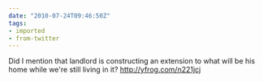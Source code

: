```yaml
---
date: "2010-07-24T09:46:50Z"
tags:
- imported
- from-twitter
---
```

Did I mention that landlord is constructing an extension to what will be his home while we're still living in it? http://yfrog.com/n221jcj
